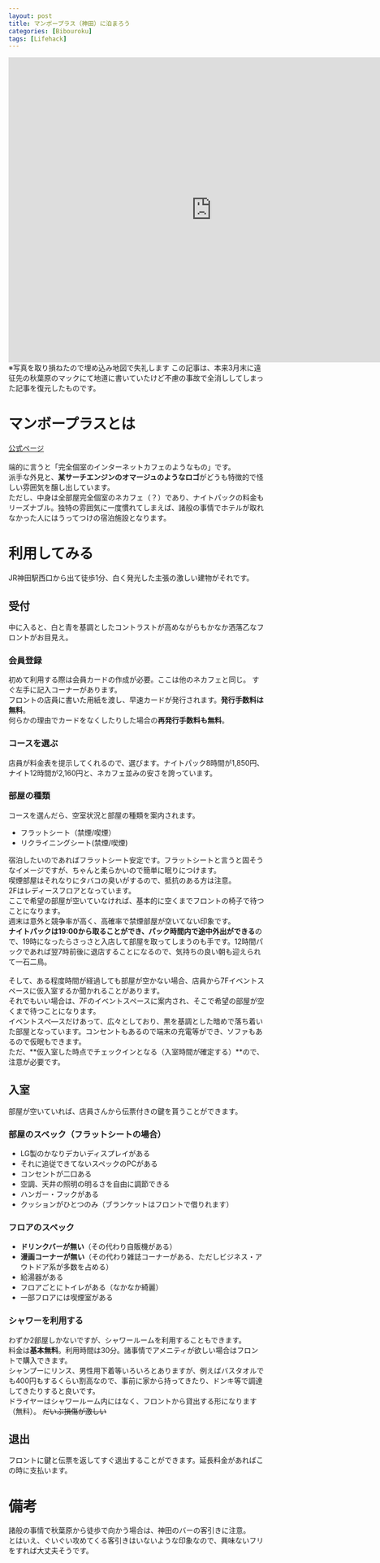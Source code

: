 ```yaml
---
layout: post
title: マンボープラス（神田）に泊まろう
categories: [Bibouroku]
tags: [Lifehack]
---
```


<iframe src="https://www.google.com/maps/embed?pb=!1m18!1m12!1m3!1d207190.14295778805!2d139.55534442839812!3d35.76687663410364!2m3!1f0!2f0!3f0!3m2!1i1024!2i768!4f13.1!3m3!1m2!1s0x60188c01774722bb%3A0x421a64c0751da67d!2z44Oe44Oz44Oc44O844OX44Op44K5IOelnueUsOW6lw!5e0!3m2!1sja!2sjp!4v1523472218194" width="800" height="600" frameborder="0" style="border:0" allowfullscreen></iframe>
※写真を取り損ねたので埋め込み地図で失礼します  
この記事は、本来3月末に遠征先の秋葉原のマックにて地道に書いていたけど不慮の事故で全消ししてしまった記事を復元したものです。

# マンボープラスとは
[公式ページ](http://www.manboo-plus.jp/top.php)
<br />
<br />
端的に言うと「完全個室のインターネットカフェのようなもの」です。  
派手な外見と、**某サーチエンジンのオマージュのようなロゴ**がどうも特徴的で怪しい雰囲気を醸し出しています。  
ただし、中身は全部屋完全個室のネカフェ（？）であり、ナイトパックの料金もリーズナブル。独特の雰囲気に一度慣れてしまえば、諸般の事情でホテルが取れなかった人にはうってつけの宿泊施設となります。  

# 利用してみる
JR神田駅西口から出て徒歩1分、白く発光した主張の激しい建物がそれです。

## 受付
中に入ると、白と青を基調としたコントラストが高めながらもかなか洒落乙なフロントがお目見え。

### 会員登録
初めて利用する際は会員カードの作成が必要。ここは他のネカフェと同じ。
すぐ左手に記入コーナーがあります。  
フロントの店員に書いた用紙を渡し、早速カードが発行されます。**発行手数料は無料**。  
何らかの理由でカードをなくしたりした場合の**再発行手数料も無料**。  

### コースを選ぶ
店員が料金表を提示してくれるので、選びます。ナイトパック8時間が1,850円、ナイト12時間が2,160円と、ネカフェ並みの安さを誇っています。  

### 部屋の種類
コースを選んだら、空室状況と部屋の種類を案内されます。  
- フラットシート（禁煙/喫煙）
- リクライニングシート(禁煙/喫煙)  

宿泊したいのであればフラットシート安定です。フラットシートと言うと固そうなイメージですが、ちゃんと柔らかいので簡単に眠りにつけます。  
喫煙部屋はそれなりにタバコの臭いがするので、抵抗のある方は注意。  
2Fはレディースフロアとなっています。
<br />
ここで希望の部屋が空いていなければ、基本的に空くまでフロントの椅子で待つことになります。  
週末は意外と競争率が高く、高確率で禁煙部屋が空いてない印象です。  
**ナイトパックは19:00から取ることができ、パック時間内で途中外出ができる**ので、19時になったらさっさと入店して部屋を取ってしまうのも手です。12時間パックであれば翌7時前後に退店することになるので、気持ちの良い朝も迎えられて一石二鳥。  
<br />
そして、ある程度時間が経過しても部屋が空かない場合、店員から7Fイベントスペースに仮入室するか聞かれることがあります。  
それでもいい場合は、7Fのイベントスペースに案内され、そこで希望の部屋が空くまで待つことになります。  
イベントスぺ―スだけあって、広々としており、黒を基調とした暗めで落ち着いた部屋となっています。コンセントもあるので端末の充電等ができ、ソファもあるので仮眠もできます。  
ただ、**仮入室した時点でチェックインとなる（入室時間が確定する）**ので、注意が必要です。  

## 入室
部屋が空いていれば、店員さんから伝票付きの鍵を貰うことができます。  

### 部屋のスペック（フラットシートの場合）
- LG製のかなりデカいディスプレイがある
- それに追従できてないスペックのPCがある
- コンセントが二口ある
- 空調、天井の照明の明るさを自由に調節できる
- ハンガー・フックがある
- クッションがひとつのみ（ブランケットはフロントで借りれます）

### フロアのスペック
- **ドリンクバーが無い**（その代わり自販機がある）
- **漫画コーナーが無い**（その代わり雑誌コーナーがある、ただしビジネス・アウトドア系が多数を占める）
- 給湯器がある
- フロアごとにトイレがある（なかなか綺麗）
- 一部フロアには喫煙室がある

### シャワーを利用する
わずか2部屋しかないですが、シャワールームを利用することもできます。  
料金は**基本無料**。利用時間は30分。諸事情でアメニティが欲しい場合はフロントで購入できます。  
シャンプーにリンス、男性用下着等いろいろとありますが、例えばバスタオルでも400円もするくらい割高なので、事前に家から持ってきたり、ドンキ等で調達してきたりすると良いです。  
ドライヤーはシャワールーム内にはなく、フロントから貸出する形になります（無料）。  ~~だいぶ損傷が激しい~~

## 退出
フロントに鍵と伝票を返してすぐ退出することができます。延長料金があればこの時に支払います。


# 備考
諸般の事情で秋葉原から徒歩で向かう場合は、神田のバーの客引きに注意。  
とはいえ、ぐいぐい攻めてくる客引きはいないような印象なので、興味ないフリをすれば大丈夫そうです。
